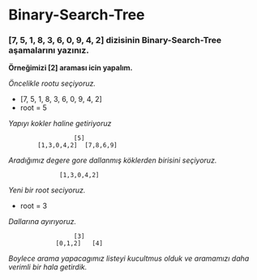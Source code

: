 # Binary-Search-Tree

### [7, 5, 1, 8, 3, 6, 0, 9, 4, 2] dizisinin Binary-Search-Tree aşamalarını yazınız.

**Örneğimizi [2] araması icin yapalım.**

 *Öncelikle rootu seçiyoruz.* 
* [7, 5, 1, 8, 3, 6, 0, 9, 4, 2]
* root = 5

*Yapıyı kokler haline getiriyoruz*

                      [5]
            [1,3,0,4,2]  [7,8,6,9]

*Aradığımız degere gore dallanmış köklerden birisini seçiyoruz.*
           
                  [1,3,0,4,2]

*Yeni bir root seciyoruz.*
* root = 3

*Dallarına ayırıyoruz.*

                      [3]
                 [0,1,2]   [4]

*Boylece arama yapacagımız listeyi kucultmus olduk ve aramamızı daha verimli bir hala getirdik.*




